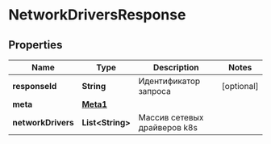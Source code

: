 

# NetworkDriversResponse


## Properties

| Name | Type | Description | Notes |
|------------ | ------------- | ------------- | -------------|
|**responseId** | **String** | Идентификатор запроса |  [optional] |
|**meta** | [**Meta1**](Meta1.md) |  |  |
|**networkDrivers** | **List&lt;String&gt;** | Массив сетевых драйверов k8s |  |



